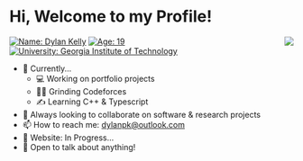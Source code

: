 # Hi, Welcome to my Profile!


<a>
<img align="right" src="https://github-readme-stats.vercel.app/api/top-langs/?username=dylankelly04&theme=merko&hide=vim%20snippet" />
</a>

[![Name: Dylan Kelly](https://img.shields.io/badge/Name-Dylan%20Kelly-success)]([https://en.wikipedia.org/wiki/January_27)
[![Age: 19](https://img.shields.io/badge/Age-19-white)](https://en.wikipedia.org/wiki/January_27)
[![University: Georgia Institute of Technology](https://img.shields.io/badge/University-Georgia%20Institute%20of%20Technology-important)](https://www.cc.gatech.edu/)


- 🔭 Currently...
  - 💻 Working on portfolio projects
  - 👨‍💻 Grinding Codeforces
  - ✍️ Learning C++ & Typescript
- 👀 Always looking to collaborate on software & research projects
- 📫 How to reach me: dylanpk@outlook.com
- 🔗 Website: In Progress...
- 💬 Open to talk about anything!

<!--
## Technologies
|<img src="https://cdn.worldvectorlogo.com/logos/python-5.svg" alt="Python Logo" width="50" height="50"/> <hr> <img src="https://cdn.worldvectorlogo.com/logos/java-4.svg" alt="Java Logo" width="50" height="50"/>| <img src="https://cdn.worldvectorlogo.com/logos/c-1.svg" alt="C Logo" width="50" height="50"/> <hr> <img src="https://cdn.worldvectorlogo.com/logos/c.svg" alt="C++ Logo" width="50" height="50"/> |<img src="https://cdn.worldvectorlogo.com/logos/mysql-6.svg" alt="MySQL Logo" width="50" height="50"/> <hr> <img src="https://miro.medium.com/max/2400/1*8AaAYxLb-VOgGUW8V8JXQA.png" alt="PyTorch Logo" width="50" height="50"/> | <img src="https://cdn.worldvectorlogo.com/logos/react-2.svg" alt="React Logo" width="50" height="50"/> <hr> <img src="https://cdn.worldvectorlogo.com/logos/git-icon.svg" alt="Git Logo" width="50" height="50"/> |<img src="https://cdn.worldvectorlogo.com/logos/linux-tux.svg" alt="Linux Logo" width="50" height="50"/> <hr> <img src="https://cdn.worldvectorlogo.com/logos/mongodb-icon-1.svg" alt="MongoDB Logo" width="50" height="50"/> |<img src="https://cdn.worldvectorlogo.com/logos/logo-javascript.svg" alt="JavaScript Logo" width="50" height="50"/> <hr> <img src="https://cdn.worldvectorlogo.com/logos/typescript.svg" alt="Typescript Logo" width="50" height="50"/> | [![Languages](https://github-readme-stats-sigma-five.vercel.app/api/top-langs/?username=dylankelly04&theme=ayu-mirage&layout=compact&langs_count=8&hide=vim%20snippet)](https://github.com/dylankelly04) |
|:---:|:---:|:---:|:---:|:---:|:---:|:---:|
